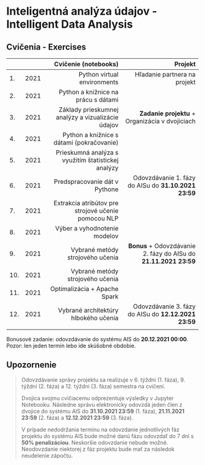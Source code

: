 # Inteligentná analýza údajov - Intelligent Data Analysis
## Cvičenia - Exercises

|     |        | Cvičenie (notebooks)                                 | Projekt                                      |
| :---| :----: | ---------------------------------------------------: | -------------------------------------------: |
| 1.  | 2021   | Python virtual environments                          | Hľadanie partnera na projekt                 |
| 2.  | 2021   | Python a knižnice na prácu s dátami                  |                                              |
| 3.  | 2021   | Základy prieskumnej analýzy a vizualizácie údajov    | **Zadanie projektu** + Organizácia v dvojiciach |
| 4.  | 2021   | Python a knižnice s dátami (pokračovanie)            |                                              |
| 5.  | 2021   | Prieskumná analýza s využitím štatistickej analýzy   |                                              |
| 6.  | 2021   | Predspracovanie dát v Pythone                        | Odovzdávanie 1. fázy do AISu do **31.10.2021 23:59**  |
| 7.  | 2021   | Extrakcia atribútov pre strojové učenie pomocou NLP  |                                              |
| 8.  | 2021   | Výber a vyhodnotenie modelov                         |                                              |
| 9.  | 2021   | Vybrané metódy strojového učenia                     | **Bonus** + Odovzdávanie 2. fázy do AISu do **21.11.2021 23:59**  |
| 10. | 2021   | Vybrané metódy strojového učenia                     |                                              |
| 11. | 2021   | Optimalizácia + Apache Spark                         |                                              |
| 12. | 2021   | Vybrané architektúry hlbokého učenia                 | Odovzdávanie 3. fázy do AISu do **12.12.2021 23:59**  |
|     |        |                                                      |                                              |

Bonusové zadanie: odovzdávanie do systému AIS do **20.12.2021 00:00**. Pozor: len jeden termín lebo ide skúšobné obdobie.

## Upozornenie

> Odovzdávanie správy projektu sa realizuje v 6. týždni (1. fáza), 9. týždni (2. fáza) a 12. týždni (3. fáza) semestra na cvičení. 
> 
> Dvojica svojmu cvičiacemu odprezentuje výsledky v Jupyter Notebooku. Následne správu elektronicky odovzdá jeden člen z dvojice do systému AIS do **31.10.2021 23:59** (1. fáza), **21.11.2021 23:59** (2. fáza) a **12.12.2021 23:59** (3. fáza).
> 
> V prípade nedodržania termínu na odovzdanie jednotlivých fáz projektu do systému AIS bude možné danú fázu odovzdať do 7 dní s **50% penalizáciou**. 
> Neskoršie odovzdanie nebude možné. Neodovzdanie niektorej z fáz projektu bude mať za následok neudelenie zápočtu.
